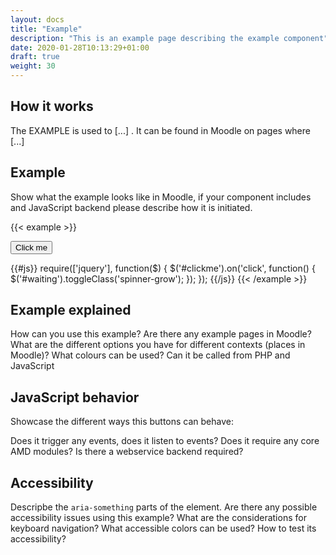 ```yaml
---
layout: docs
title: "Example"
description: "This is an example page describing the example component"
date: 2020-01-28T10:13:29+01:00
draft: true
weight: 30
---
```


## How it works

The EXAMPLE is used to [...] . It can be found in Moodle on pages where [...]

## Example

Show what the example looks like in Moodle, if your component includes and JavaScript backend please describe how it is initiated.

{{< example >}}

<div class="example w-25 border border-secondary p-3">
    <button class="btn btn-primary btn-block" id="clickme">
        Click me
        <span id="waiting" class="spinner-grow-sm" role="status" aria-hidden="true"></span>
    </button>
</div>

{{#js}}
require(['jquery'], function($) {
    $('#clickme').on('click', function() {
        $('#waiting').toggleClass('spinner-grow');
    });
});
{{/js}}
{{< /example >}}

## Example explained

How can you use this example?
Are there any example pages in Moodle?
What are the different options you have for different contexts (places in Moodle)?
What colours can be used?
Can it be called from PHP and JavaScript

## JavaScript behavior

Showcase the different ways this buttons can behave:

Does it trigger any events, does it listen to events?
Does it require any core AMD modules?
Is there a webservice backend required?

## Accessibility

Descripbe the `aria-something` parts of the element. Are there any possible accessibility issues using this example?
What are the considerations for keyboard navigation?
What accessible colors can be used?
How to test its accessibility?
